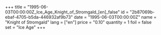+++
title = "1995-06-03T00:00:00Z_Ice_Age_Knight_of_Stromgald_[en]_false"
id = "2b87069b-ebaf-4705-b5da-446932af9b73"
date = "1995-06-03T00:00:00Z"
name = "Knight of Stromgald"
lang = ["en"]
price = "0.10"
quantity = 1
foil = false
set = "Ice Age"
+++
